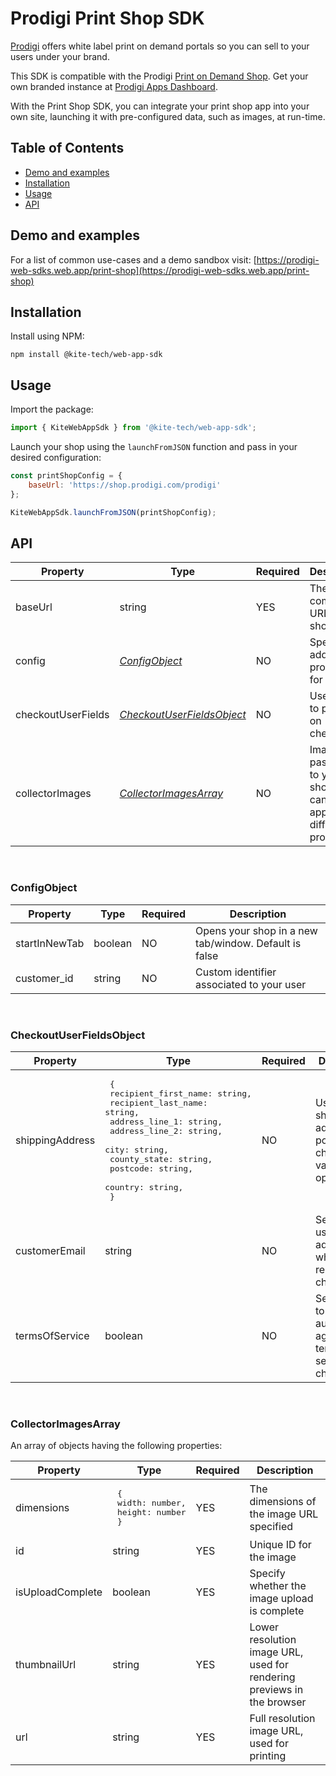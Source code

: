 # Prodigi Print Shop SDK

[Prodigi](https://www.prodigi.com/) offers white label print on demand portals so you can sell to your users under your brand. 

This SDK is compatible with the Prodigi [Print on Demand Shop](https://shop.prodigi.com). Get your own branded instance at [Prodigi Apps Dashboard](https://dashboard.prodigi.com/apps).

With the Print Shop SDK, you can integrate your print shop app into your own site, launching it with pre-configured data, such as images, at run-time.

## Table of Contents
- [Demo and examples](#demo-and-examples)
- [Installation](#installation)
- [Usage](#usage)
- [API](#api)

## Demo and examples

For a list of common use-cases and a demo sandbox visit: [https://prodigi-web-sdks.web.app/print-shop](https://prodigi-web-sdks.web.app/print-shop)

## Installation

Install using NPM:

```
npm install @kite-tech/web-app-sdk
```

## Usage

<!-- If installed using npm, import the package: -->
Import the package:
```js
import { KiteWebAppSdk } from '@kite-tech/web-app-sdk';
```
Launch your shop using the `launchFromJSON` function and pass in your desired configuration:
```js
const printShopConfig = {
    baseUrl: 'https://shop.prodigi.com/prodigi'
};

KiteWebAppSdk.launchFromJSON(printShopConfig);
```

## API

| Property           | Type                                                    | Required | Description                                                             |
|--------------------|---------------------------------------------------------|----------|-------------------------------------------------------------------------|
| baseUrl            | string                                                  | YES      | The complete URL of your shop                                           |
| config             | [_ConfigObject_](#ConfigObject)                         | NO       | Specify additional properties for launch                                |
| checkoutUserFields | [_CheckoutUserFieldsObject_](#CheckoutUserFieldsObject) | NO       | User details to populate on checkout                                    |
| collectorImages    | [_CollectorImagesArray_](#CollectorImagesArray)         | NO       | Images passed in to your shop that can be applied to different products |

<br>

### ConfigObject

| Property      | Type    | Required | Description                                           |
|---------------|---------|----------|-------------------------------------------------------|
| startInNewTab | boolean | NO       | Opens your shop in a new tab/window. Default is false |
| customer_id   | string  | NO       | Custom identifier associated to your user             |

<br>

### CheckoutUserFieldsObject

| Property        | Type                                                                                                                                                                                                                                            | Required | Description                                                            |
|-----------------|-------------------------------------------------------------------------------------------------------------------------------------------------------------------------------------------------------------------------------------------------|----------|------------------------------------------------------------------------|
| shippingAddress | <pre> {<br>   recipient_first_name: string,<br>   recipient_last_name: string,<br>   address_line_1: string,<br>   address_line_2: string,<br>   city: string,<br>   county_state: string,<br>   postcode: string,<br>   country: string,<br> } | NO       | User shipping address to populate on checkout. All values are optional |
| customerEmail   | string                                                                                                                                                                                                                                          | NO       | Sets the user's email address when they reach the checkout            |
| termsOfService  | boolean                                                                                                                                                                                                                                         | NO       | Sets whether to automatically agree to terms of service on checkout             |

<br>

### CollectorImagesArray

An array of objects having the following properties:

| Property         | Type                                                     | Required | Description                                                           |
|------------------|----------------------------------------------------------|----------|-----------------------------------------------------------------------|
| dimensions       | <pre> {<br>   width: number,<br>   height: number<br> }  | YES      | The dimensions of the image URL specified                             |
| id               | string                                                   | YES      | Unique ID for the image                                               |
| isUploadComplete | boolean                                                  | YES      | Specify whether the image upload is complete                          |
| thumbnailUrl     | string                                                   | YES      | Lower resolution image URL, used for rendering previews in the browser|
| url              | string                                                   | YES      | Full resolution image URL, used for printing                          |
